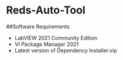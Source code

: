 # Reds-Auto-Tool

##Software Requirements
- LabVIEW 2021 Community Edition
- VI Package Manager 2021
- Latest version of Dependency Installer.vip